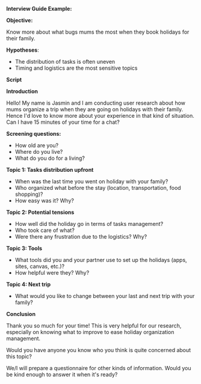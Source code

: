 **Interview Guide Example:**

**Objective:**

Know more about what bugs mums the most when they book holidays for their family.

**Hypotheses**:

- The distribution of tasks is often uneven
- Timing and logistics are the most sensitive topics

**Script**

**Introduction**

Hello! My name is Jasmin and I am conducting user research about how mums organize a trip when they are going on holidays with their family. Hence I'd love to know more about your experience in that kind of situation. Can I have 15 minutes of your time for a chat?

**Screening questions:**

- How old are you?
- Where do you live?
- What do you do for a living?

**Topic 1: Tasks distribution upfront**

- When was the last time you went on holiday with your family?
- Who organized what before the stay (location, transportation, food shopping)?
- How easy was it? Why?

**Topic 2: Potential tensions**

- How well did the holiday go in terms of tasks management?
- Who took care of what?
- Were there any frustration due to the logistics? Why?

**Topic 3: Tools**

- What tools did you and your partner use to set up the holidays (apps, sites, canvas, etc.)?
- How helpful were they? Why?

**Topic 4: Next trip**

- What would you like to change between your last and next trip with your family?

**Conclusion**

Thank you so much for your time! This is very helpful for our research, especially on knowing what to improve to ease holiday organization management.

Would you have anyone you know who you think is quite concerned about this topic?

We/I will prepare a questionnaire for other kinds of information. Would you be kind enough to answer it when it's ready?
